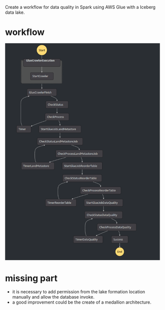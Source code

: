 Create a workflow for data quality in Spark using AWS Glue with a Iceberg data lake.
# workflow
![workflow](workflow.png)
# missing part
* it is necessary to add permission from the lake formation location manually and allow the database invoke.
* a good improvement could be the create of a medallion architecture.